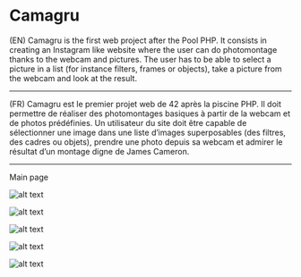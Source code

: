 # Camagru

(EN)
Camagru is the first web project after the Pool PHP. It consists in creating an Instagram like website where the user 
can do photomontage thanks to the webcam and pictures.
The user has to be able to select a picture in a list (for instance filters, frames or objects), take a picture from the webcam 
and look at the result.

------------------------

(FR)
Camagru est le premier projet web de 42 après la piscine PHP. Il doit permettre de réaliser des photomontages basiques 
à partir de la webcam et de photos prédéfinies.
Un utilisateur du site doit être capable de sélectionner une image dans
une liste d’images superposables (des filtres, des cadres ou objets), prendre une photo depuis sa webcam 
et admirer le résultat d’un montage digne de James Cameron.

-------------------------------------------------------------------------------------------------------------------------

Main page

![alt text](https://raw.githubusercontent.com/RueRivoli/Camagru/master/ressources/captures/capture1.png)

![alt text](https://raw.githubusercontent.com/RueRivoli/Camagru/master/ressources/captures/capture2.png)

![alt text](https://raw.githubusercontent.com/RueRivoli/Camagru/master/ressources/captures/capture3.png)

![alt text](https://raw.githubusercontent.com/RueRivoli/Camagru/master/ressources/captures/capture4.png)

![alt text](https://raw.githubusercontent.com/RueRivoli/Camagru/master/ressources/captures/capture5.png)

